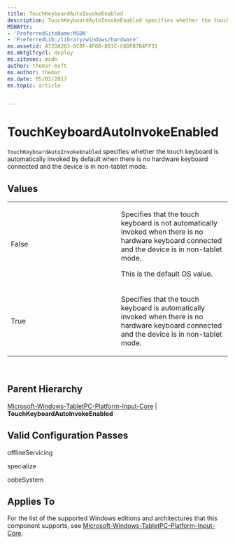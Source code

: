 ```yaml
---
title: TouchKeyboardAutoInvokeEnabled
description: TouchKeyboardAutoInvokeEnabled specifies whether the touch keyboard is automatically invoked by default when there is no hardware keyboard connected and the device is in non-tablet mode.
MSHAttr:
- 'PreferredSiteName:MSDN'
- 'PreferredLib:/library/windows/hardware'
ms.assetid: A72DA263-6C8F-4F6B-801C-C6DFB7B4FF31
ms.mktglfcycl: deploy
ms.sitesec: msdn
author: themar-msft
ms.author: themar
ms.date: 05/02/2017
ms.topic: article


---
```


# TouchKeyboardAutoInvokeEnabled


`TouchKeyboardAutoInvokeEnabled` specifies whether the touch keyboard is automatically invoked by default when there is no hardware keyboard connected and the device is in non-tablet mode.

## Values


<table>
<colgroup>
<col width="50%" />
<col width="50%" />
</colgroup>
<tbody>
<tr class="odd">
<td><p>False</p></td>
<td><p>Specifies that the touch keyboard is not automatically invoked when there is no hardware keyboard connected and the device is in non-tablet mode.</p>
<p>This is the default OS value.</p></td>
</tr>
<tr class="even">
<td><p>True</p></td>
<td><p>Specifies that the touch keyboard is automatically invoked when there is no hardware keyboard connected and the device is in non-tablet mode.</p></td>
</tr>
</tbody>
</table>

 

## Parent Hierarchy


[Microsoft-Windows-TabletPC-Platform-Input-Core](microsoft-windows-tabletpc-platform-input-core.md) | **TouchKeyboardAutoInvokeEnabled**

## Valid Configuration Passes


offlineServicing

specialize

oobeSystem

## Applies To


For the list of the supported Windows editions and architectures that this component supports, see [Microsoft-Windows-TabletPC-Platform-Input-Core](microsoft-windows-tabletpc-platform-input-core.md).

 

 






